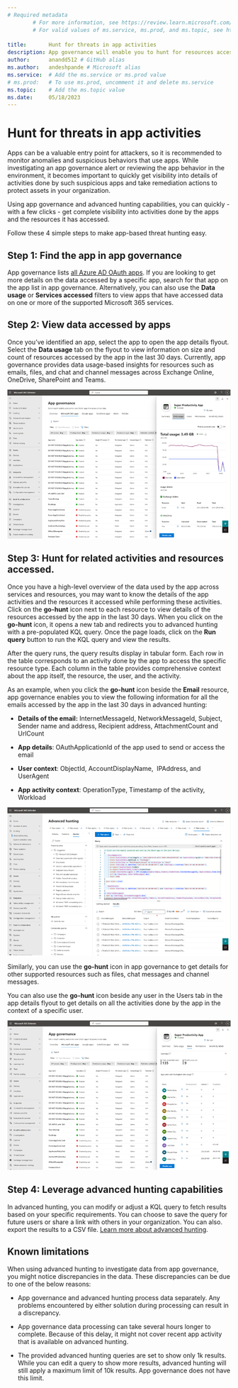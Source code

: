 ```yaml
---
# Required metadata
		# For more information, see https://review.learn.microsoft.com/en-us/help/platform/learn-editor-add-metadata?branch=main
		# For valid values of ms.service, ms.prod, and ms.topic, see https://review.learn.microsoft.com/en-us/help/platform/metadata-taxonomies?branch=main

title:       Hunt for threats in app activities
description: App governance will enable you to hunt for resources accessed and activities carried out by apps in your environment.
author:      anandd512 # GitHub alias
ms.author:   andeshpande # Microsoft alias
ms.service:  # Add the ms.service or ms.prod value
# ms.prod:   # To use ms.prod, uncomment it and delete ms.service
ms.topic:    # Add the ms.topic value
ms.date:     05/18/2023
---
```


# Hunt for threats in app activities

Apps can be a valuable entry point for attackers, so it is recommended to monitor anomalies and suspicious behaviors that use apps. While investigating an app governance alert or reviewing the app behavior in the environment, it becomes important to quickly get visibility into details of activities done by such suspicious apps and take remediation actions to protect assets in your organization.

Using app governance and advanced hunting capabilities, you can quickly - with a few clicks - get complete visibility into activities done by the apps and the resources it has accessed.

 Follow these 4 simple steps to make app-based threat hunting easy.

## Step 1: Find the app in app governance

App governance lists [all Azure AD OAuth apps](https://security.microsoft.com/cloudapps/app-governance?viewid=allApps). If you are looking to get more details on the data accessed by a specific app, search for that app on the app list in app governance. Alternatively, you can also use the **Data usage** or **Services accessed** filters to view apps that have accessed data on one or more of the supported Microsoft 365 services.

## Step 2: View data accessed by apps

Once you’ve identified an app, select the app to open the app details flyout. Select the __Data usage__ tab on the flyout to view information on size and count of resources accessed by the app in the last 30 days. Currently, app governance provides data usage-based insights for resources such as emails, files, and chat and channel messages across Exchange Online, OneDrive, SharePoint and Teams.

![data usage](media/app-governance-secure-apps-app-hygiene-features/data-usage.png)

## Step 3: Hunt for related activities and resources accessed.

Once you have a high-level overview of the data used by the app across services and resources, you may want to know the details of the app activities and the resources it accessed while performing these activities. Click on the __go-hunt__ icon next to each resource to view details of the resources accessed by the app in the last 30 days. When you click on the __go-hunt__ icon, it opens a new tab and redirects you to advanced hunting with a pre-populated KQL query. Once the page loads, click on the __Run query__ button to run the KQL query and view the results.

After the query runs, the query results display in tabular form. Each row in the table corresponds to an activity done by the app to access the specific resource type. Each column in the table provides comprehensive context about the app itself, the resource, the user, and the activity.

As an example, when you click the **go-hunt** icon beside the **Email** resource, app governance enables you to view the following information for all the emails accessed by the app in the last 30 days in advanced hunting:

- __Details of the email:__ InternetMessageId, NetworkMessageId, Subject, Sender name and address, Recipient address, AttachmentCount and UrlCount

- __App details__: OAuthApplicationId of the app used to send or access the email

- __User context__: ObjectId, AccountDisplayName,  IPAddress, and UserAgent

- __App activity context__: OperationType, Timestamp of the activity, Workload

![Advanced hunting for emails](media/app-governance-secure-apps-app-hygiene-features/advanced-hunting-for-emails.png)

Similarly, you can use the **go-hunt** icon in app governance to get details for other supported resources such as files, chat messages and channel messages.

You can also use the **go-hunt** icon beside any user in the Users tab in the app details flyout to get details on all the activities done by the app in the context of a specific user.

![Advanced hunting for users](media/app-governance-secure-apps-app-hygiene-features/advanced-hunting-for-users.png)

## Step 4: Leverage advanced hunting capabilities

In advanced hunting, you can modify or adjust a KQL query to fetch results based on your specific requirements. You can choose to save the query for future users or share a link with others in your organization. You can also. export the results to a CSV file. [Learn more about advanced hunting](/microsoft-365/security/defender/advanced-hunting-overview?view=o365-worldwide).

## Known limitations

When using advanced hunting to investigate data from app governance, you might notice discrepancies in the data. These discrepancies can be due to one of the below reasons:

- App governance and advanced hunting process data separately. Any problems encountered by either solution during processing can result in a discrepancy. 

- App governance data processing can take several hours longer to complete. Because of this delay, it might not cover recent app activity that is available on advanced hunting.

- The provided advanced hunting queries are set to show only 1k results. While you can edit a query to show more results, advanced hunting will still apply a maximum limit of 10k results. App governance does not have this limit.


